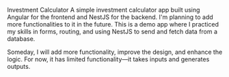 Investment Calculator A simple investment calculator app built using Angular for the frontend and NestJS for the backend. I'm planning to add more functionalities to it in the future. This is a demo app where I practiced my skills in forms, routing, and using NestJS to send and fetch data from a database.

Someday, I will add more functionality, improve the design, and enhance the logic. For now, it has limited functionality—it takes inputs and generates outputs.
